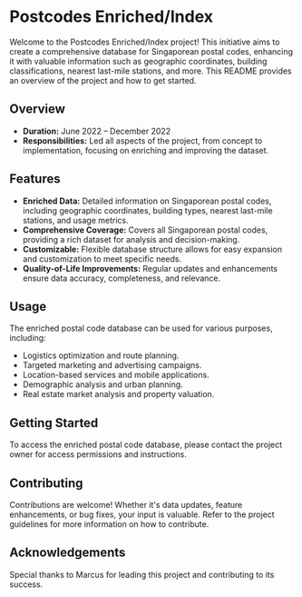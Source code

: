 # Postcodes Enriched/Index

Welcome to the Postcodes Enriched/Index project! This initiative aims to create a comprehensive database for Singaporean postal codes, enhancing it with valuable information such as geographic coordinates, building classifications, nearest last-mile stations, and more. This README provides an overview of the project and how to get started.

## Overview

- **Duration:** June 2022 – December 2022
- **Responsibilities:** Led all aspects of the project, from concept to implementation, focusing on enriching and improving the dataset.

## Features

- **Enriched Data:** Detailed information on Singaporean postal codes, including geographic coordinates, building types, nearest last-mile stations, and usage metrics.
- **Comprehensive Coverage:** Covers all Singaporean postal codes, providing a rich dataset for analysis and decision-making.
- **Customizable:** Flexible database structure allows for easy expansion and customization to meet specific needs.
- **Quality-of-Life Improvements:** Regular updates and enhancements ensure data accuracy, completeness, and relevance.

## Usage

The enriched postal code database can be used for various purposes, including:

- Logistics optimization and route planning.
- Targeted marketing and advertising campaigns.
- Location-based services and mobile applications.
- Demographic analysis and urban planning.
- Real estate market analysis and property valuation.

## Getting Started

To access the enriched postal code database, please contact the project owner for access permissions and instructions.

## Contributing

Contributions are welcome! Whether it's data updates, feature enhancements, or bug fixes, your input is valuable. Refer to the project guidelines for more information on how to contribute.

## Acknowledgements

Special thanks to Marcus for leading this project and contributing to its success.
